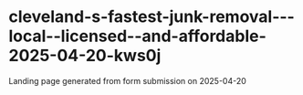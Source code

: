 # cleveland-s-fastest-junk-removal---local--licensed--and-affordable-2025-04-20-kws0j
Landing page generated from form submission on 2025-04-20
